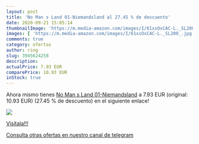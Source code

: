 ```yaml
---
layout: post
title: 'No Man s Land 01-Niemandsland al 27.45 % de descuento'
date: 2020-09-21 15:05:14
thumbnailImage: 'https://m.media-amazon.com/images/I/61xsOxCAC-L._SL200_.jpg'
images: [ 'https://m.media-amazon.com/images/I/61xsOxCAC-L._SL200_.jpg' ]
comments: true
category: ofertas
author: ring
slug: 3945624258
description:
actualPrice: 7.93 EUR
comparePrice: 10.93 EUR
inStock: true
---
```


Ahora mismo tienes [No Man s Land 01-Niemandsland](https://www.amazon.com/dp/3945624258/?tag=redken08-20) a 7.93 EUR (original: 10.93 EUR) (27.45 %  de descuento) en el siguiente enlace!

[![](https://m.media-amazon.com/images/I/61xsOxCAC-L._SL200_.jpg)](https://www.amazon.com/dp/3945624258/?tag=redken08-20)

[Visítala!!!](https://www.amazon.com/dp/3945624258/?tag=redken08-20)

[Consulta otras ofertas en nuestro canal de telegram](https://t.me/s/ofertas25)
